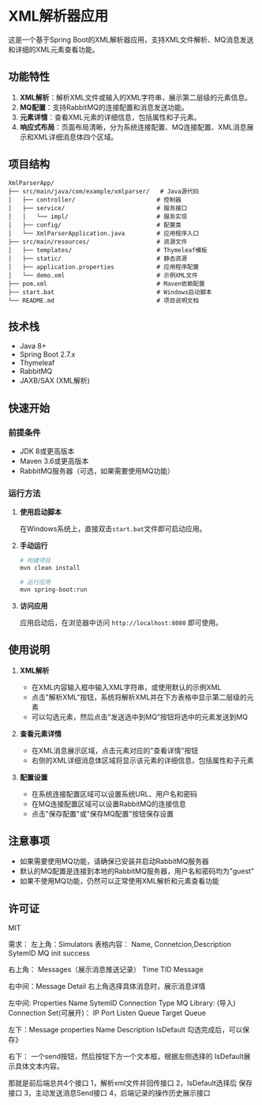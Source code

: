 # XML解析器应用

这是一个基于Spring Boot的XML解析器应用，支持XML文件解析、MQ消息发送和详细的XML元素查看功能。

## 功能特性

1. **XML解析**：解析XML文件或输入的XML字符串，展示第二层级的元素信息。
2. **MQ配置**：支持RabbitMQ的连接配置和消息发送功能。
3. **元素详情**：查看XML元素的详细信息，包括属性和子元素。
4. **响应式布局**：页面布局清晰，分为系统连接配置、MQ连接配置、XML消息展示和XML详细消息体四个区域。

## 项目结构

```
XmlParserApp/
├── src/main/java/com/example/xmlparser/   # Java源代码
│   ├── controller/                       # 控制器
│   ├── service/                          # 服务接口
│   │   └── impl/                         # 服务实现
│   ├── config/                           # 配置类
│   └── XmlParserApplication.java         # 应用程序入口
├── src/main/resources/                   # 资源文件
│   ├── templates/                        # Thymeleaf模板
│   ├── static/                           # 静态资源
│   ├── application.properties            # 应用程序配置
│   └── demo.xml                          # 示例XML文件
├── pom.xml                               # Maven依赖配置
├── start.bat                             # Windows启动脚本
└── README.md                             # 项目说明文档
```

## 技术栈

- Java 8+
- Spring Boot 2.7.x
- Thymeleaf
- RabbitMQ
- JAXB/SAX (XML解析)

## 快速开始

### 前提条件

- JDK 8或更高版本
- Maven 3.6或更高版本
- RabbitMQ服务器（可选，如果需要使用MQ功能）

### 运行方法

1. **使用启动脚本**
   
   在Windows系统上，直接双击`start.bat`文件即可启动应用。

2. **手动运行**
   
   ```bash
   # 构建项目
   mvn clean install
   
   # 运行应用
   mvn spring-boot:run
   ```

3. **访问应用**
   
   应用启动后，在浏览器中访问 `http://localhost:8080` 即可使用。

## 使用说明

1. **XML解析**
   - 在XML内容输入框中输入XML字符串，或使用默认的示例XML
   - 点击"解析XML"按钮，系统将解析XML并在下方表格中显示第二层级的元素
   - 可以勾选元素，然后点击"发送选中到MQ"按钮将选中的元素发送到MQ

2. **查看元素详情**
   - 在XML消息展示区域，点击元素对应的"查看详情"按钮
   - 右侧的XML详细消息体区域将显示该元素的详细信息，包括属性和子元素

3. **配置设置**
   - 在系统连接配置区域可以设置系统URL、用户名和密码
   - 在MQ连接配置区域可以设置RabbitMQ的连接信息
   - 点击"保存配置"或"保存MQ配置"按钮保存设置

## 注意事项

- 如果需要使用MQ功能，请确保已安装并启动RabbitMQ服务器
- 默认的MQ配置是连接到本地的RabbitMQ服务器，用户名和密码均为"guest"
- 如果不使用MQ功能，仍然可以正常使用XML解析和元素查看功能

## 许可证

MIT



需求：
左上角：Simulators
表格内容：
Name, Connetcion,Description
SytemID    MQ             init success

右上角： Messages（展示消息推送记录）
Time  TID  Message

右中间：Message Detail
右上角选择具体消息时，展示消息详情


左中间: Properties 
Name   SytemID
Connection Type  MQ
Library:  (导入)
Connection Set(可展开)：
   IP
   Port
   Listen Queue
   Target Queue

左下：Message properties
Name  Description IsDefault
勾选完成后，可以保存》

右下： 一个send按钮，然后按钮下方一个文本框，根据左侧选择的 IsDefault展示具体文本内容。

那就是前后端总共4个接口
1，解析xml文件并回传接口
2，IsDefault选择后 保存接口
3，主动发送消息Send接口
4，后端记录的操作历史展示接口




